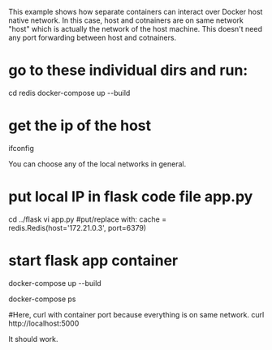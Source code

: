 This example shows how separate containers can interact over Docker host native network.
In this case, host and cotnainers are on same network "host" which is actually the network of the host machine.
This doesn't need any port forwarding between host and cotnainers.

# go to these individual dirs and run:
cd redis
docker-compose up --build

# get the ip of the host 
ifconfig

You can choose any of the local networks in general.

# put local IP in flask code file app.py
cd ../flask
vi app.py
#put/replace with:
cache = redis.Redis(host='172.21.0.3', port=6379)

# start flask app container
docker-compose up --build

docker-compose ps

#Here, curl with container port because everything is on same network.
curl http://localhost:5000

It should work.

